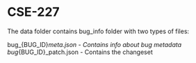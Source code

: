 # CSE-227

The data folder contains bug_info folder with two types of files:

bug_{BUG_ID}_meta.json - Contains info about bug metadata
bug_{BUG_ID}_patch.json - Contains the changeset
